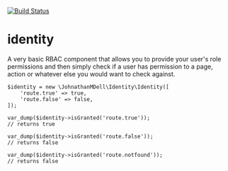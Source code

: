 [![Build Status](https://travis-ci.org/johnathanmdell/identity.svg?branch=master)](https://travis-ci.org/johnathanmdell/identity)

# identity
A very basic RBAC component that allows you to provide your user's role permissions and then simply check if a user has permission to a page, action or whatever else you would want to check against.

```
$identity = new \JohnathanMDell\Identity\Identity([
    'route.true' => true,
    'route.false' => false,
]);

var_dump($identity->isGranted('route.true'));
// returns true

var_dump($identity->isGranted('route.false'));
// returns false

var_dump($identity->isGranted('route.notfound'));
// returns false
```
